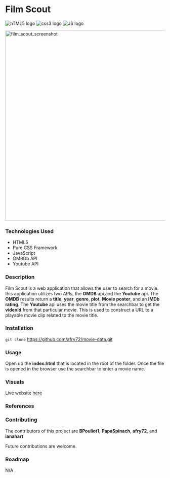 # Film Scout

![hTML5 logo](https://camo.githubusercontent.com/830abe9a9f6a6b6d33bca330c069362c88809342ebb9772c1a36a13484a12b46/68747470733a2f2f696d672e736869656c64732e696f2f7374617469632f76313f7374796c653d666f722d7468652d6261646765266d6573736167653d48544d4c3526636f6c6f723d453334463236266c6f676f3d48544d4c35266c6f676f436f6c6f723d464646464646266c6162656c3d)
![css3 logo](https://camo.githubusercontent.com/a4f8f0ad3d6651da4445f8317ed7c4219d2dc446b749162ec610c2db36685bb7/68747470733a2f2f696d672e736869656c64732e696f2f7374617469632f76313f7374796c653d666f722d7468652d6261646765266d6573736167653d4353533326636f6c6f723d313537324236266c6f676f3d43535333266c6f676f436f6c6f723d464646464646266c6162656c3d)
![JS logo](https://camo.githubusercontent.com/dc9450fb8d40c110f245200f5dadff7551cb6cff83250579789bb997dacf987d/68747470733a2f2f696d672e736869656c64732e696f2f7374617469632f76313f7374796c653d666f722d7468652d6261646765266d6573736167653d4a61766153637269707426636f6c6f723d323232323232266c6f676f3d4a617661536372697074266c6f676f436f6c6f723d463744463145266c6162656c3d)

<img width="600" alt="film_scout_screenshot" src="https://github.com/afry72/movie-data/assets/29121238/cae07714-01b3-4442-a9cb-491c6e92112e">

### Technologies Used

- HTML5
- Pure CSS Framework
- JavaScript
- OMBDb API
- Youtube API

### Description

Film Scout is a web application that allows the user to search for a movie.
this application utilizes two APIs, the **OMDB** api and the **Youtube** api.
The **OMDB** results return a **title**, **year**, **genre**, **plot**, **Movie poster**, and an **IMDb rating**. The **Youtube** api uses the movie title from the searchbar to get the **videoId** from that particular movie. This is used to construct a URL to a playable movie clip related to the movie title.

### Installation

`git clone` https://github.com/afry72/movie-data.git

### Usage

Open up the **index.html** that is located in the root of the folder.
Once the file is opened in the browser use the searchbar to enter a movie name.

### Visuals

Live website [here](https://afry72.github.io/movie-data/)

### References

### Contributing

The contributors of this project are **BPouliot1**, **PapaSpinach**, **afry72**, and **ianahart**

Future contributions are welcome.

### Roadmap

N/A
